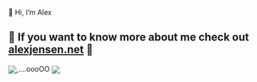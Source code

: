 👋 Hi, I’m Alex

🌱 If you want to know more about me check out [alexjensen.net](https://alexjensen.net) 🌱
---
<a href="https://github.com/posthello-code">
  <img align="center" src="https://user-images.githubusercontent.com/74038190/212257468-1e9a91f1-b626-4baa-b15d-5c385dfa7ed2.gif"/>
</a>
....oooOO
<a href="https://github.com/anuraghazra/github-readme-stats">
  <img align="center" src="https://github-readme-stats.vercel.app/api/top-langs?username=posthello-code&show_icons=true&theme=transparent&langs_count=6&hide=cmake,C%2B%2B&layout=compact&card_width=420" />
</a>
